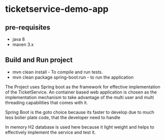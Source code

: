 # ticketservice-demo-app
## pre-requisites 
* java 8 
* maven 3.x

## Build and Run project
* mvn clean install -  To compile and run tests.
* mvn clean package spring-boot:run - to run the application

The Project uses Spring boot as the framework for effective implementation of the TicketService.
An container based web application is chosen as the implementation mechanism to take advantage of the multi user and multi threading capabilities that comes with it.

Spring Boot is the goto choice because its faster to develop due to much less bolier plate code, that the developer need to handle

In memory H2 database is used here because it light weight and helps to effectively implement the service and test it.

